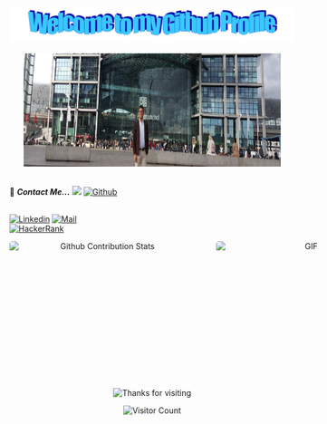 <!-- "Header" -->
<div align="center">
  <img src="https://github.com/KirellosEmadSamir/KirellosEmadSamir/blob/main/images/welcome.png?raw=true" style="max-width: 100%;" alt="Welcome to my Github" />
  <br />
  <br />
  <img height="200" width="90%"alt="Kirellos Emad Samir" src="https://github.com/KirellosEmadSamir/KirellosEmadSamir/blob/main/images/personal_note.png" />
  <br />
  <br />
</div>

📝 ***Contact Me...*** <img src="https://media.giphy.com/media/WUlplcMpOCEmTGBtBW/giphy.gif" width="30">  [![Github](https://img.shields.io/github/followers/KirellosEmadSamir?label=Follow%20Me&style=social)](https://github.com/KirellosEmadSamir)
<br>
<br>

[![Linkedin](https://img.shields.io/badge/LinkedIn-Kirellos_Emad_Samir-blue?logo=Linkedin&logoColor=blue&labelColor=black)](https://www.linkedin.com/in/kirellos-emad-samir-07564a175/)
[![Mail](https://img.shields.io/badge/kirellos_emad@yahoo.com-blue?logo=Gmail&logoColor=blue&labelColor=black)](mailto:kirellos_emad@yahoo.com)
<br>
[![HackerRank](https://img.shields.io/badge/HackerRank-Kirellos_Emad_Samir-brightgreen?logo=HackerRank&logoColor=Green&labelColor=black)](https://www.hackerrank.com/kirellos_emad)
</br>

<div align="center">
<p style="display: flex; justify-contect: space-between;">
<img style="border-radius: 5px; margin-bottom: 5px" alt="Github Contribution Stats" width="330px" height="240px" src="https://github-contribution-stats.vercel.app/api/?username=KirellosEmadSamir" />
<img style="border-radius: 5px; margin: 0 0 5px 35px;" alt="GIF" width="320px" height="240px" src="https://miro.medium.com/max/875/1*Urc28sbnORGOW5oyohQ06g.gif" />
</p>

<!-- Footer -->

<div align="center">

<img height="120" alt="Thanks for visiting " width="100%" src="https://raw.githubusercontent.com/BrunnerLivio/brunnerlivio/master/images/marquee.svg" />
<br />

![Visitor Count](https://profile-counter.glitch.me/KirellosEmadSamir/count.svg)

